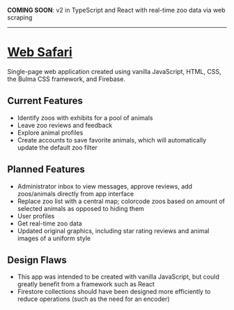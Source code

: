<b>COMING SOON</b>: v2 in TypeScript and React with real-time zoo data via web scraping

<hr />

# <a href="https://web-safari.web.app/">Web Safari</a>

Single-page web application created using vanilla JavaScript, HTML, CSS, the Bulma CSS framework, and Firebase.
 
## Current Features
 * Identify zoos with exhibits for a pool of animals
 * Leave zoo reviews and feedback
 * Explore animal profiles
 * Create accounts to save favorite animals, which will automatically update the default zoo filter
 
## Planned Features
 * Administrator inbox to view messages, approve reviews, add zoos/animals directly from app interface
 * Replace zoo list with a central map; colorcode zoos based on amount of selected animals as opposed to hiding them
 * User profiles
 * Get real-time zoo data
 * Updated original graphics, including star rating reviews and animal images of a uniform style

## Design Flaws
 * This app was intended to be created with vanilla JavaScript, but could greatly benefit from a framework such as React
 * Firestore collections should have been designed more efficiently to reduce operations (such as the need for an encoder)
